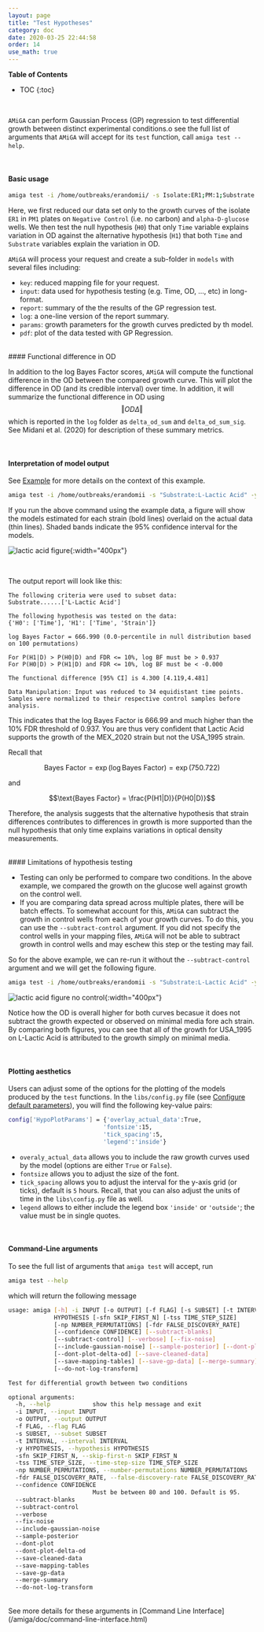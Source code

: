 ```yaml
---
layout: page
title: "Test Hypotheses"
category: doc
date: 2020-03-25 22:44:58
order: 14
use_math: true
---
```

<!-- AMiGA is covered under the GPL-3 license -->
**Table of Contents**

* TOC
{:toc}
<br />

`AMiGA` can perform Gaussian Process (GP) regression to test differential growth between distinct experimental conditions.o see the full list of arguments that `AMiGA` will accept for its `test` function, call `amiga test --help`. 

<br/>

#### Basic usage

```bash
amiga test -i /home/outbreaks/erandomii/ -s Isolate:ER1;PM:1;Substrate:Negative Control,alpha-D-glucose -y H0:Time;H1:Time+Substrate -tss 10 --subtract-control
```

Here, we first reduced our data set only to the growth curves of the isolate `ER1` in `PM1` plates on `Negative Control` (i.e. no carbon) and `alpha-D-glucose` wells. We then test the null hypothesis (`H0`) that only `Time` variable explains variation in OD against the alternative hypothesis (`H1`) that both `Time` and `Substrate` variables explain the variation in OD.

`AMiGA` will process your request and create a sub-folder in `models` with several files including:

- `key`: reduced mapping file for your request.
- `input`: data used for hypothesis testing (e.g. Time, OD, ..., etc) in long-format.
- `report`: summary of the the results of the GP regression test.
- `log`: a one-line version of the report summary. 
- `params`: growth parameters for the growth curves predicted by th model.
- `pdf`: plot of the data tested with GP Regression.

<br/>
#### Functional difference in OD

In addition to the log Bayes Factor scores, `AMiGA` will compute the functional difference in the OD between the compared growth curve. This will plot the difference in OD (and its credible interval) over time. In addition, it will summarize the functional difference in OD using $$\Vert OD\Delta\Vert$$ which is reported in the `log` folder as `delta_od_sum` and `delta_od_sum_sig`. See Midani et al. (2020) for description of these summary metrics. 

<br/> 

#### Interpretation of model output

See [Example](/amiga/doc/example.html) for more details on the context of this example. 

```bash
amiga test -i /home/outbreaks/erandomii -s "Substrate:L-Lactic Acid" -y "H0:Time;H1:Time+Strain" -o "strain_difference_l_lactic_acid" -np 99 -tss 3 --verbose
```

If you run the above command using the example data, a figure will show the models estimated for each strain (bold lines) overlaid on the actual data (thin lines). Shaded bands indicate the 95% confidence interval for the models.

![lactic acid figure](../images/strain_difference_l_lactic_acid.png){:width="400px"}

<br />

The output report will look like this:

```
The following criteria were used to subset data:
Substrate......['L-Lactic Acid']

The following hypothesis was tested on the data:
{'H0': ['Time'], 'H1': ['Time', 'Strain']}

log Bayes Factor = 666.990 (0.0-percentile in null distribution based on 100 permutations)

For P(H1|D) > P(H0|D) and FDR <= 10%, log BF must be > 0.937
For P(H0|D) > P(H1|D) and FDR <= 10%, log BF must be < -0.000

The functional difference [95% CI] is 4.300 [4.119,4.481]

Data Manipulation: Input was reduced to 34 equidistant time points. Samples were normalized to their respective control samples before analysis.
```

This indicates that the log Bayes Factor is 666.99 and much higher than the 10% FDR threshold of 0.937. You are thus very confident that Lactic Acid supports the growth of the MEX_2020 strain but not the USA_1995 strain.

Recall that

$$\text{Bayes Factor} = \exp\left({\log \text{Bayes Factor}}\right) = \exp{(750.722)}$$

and

$$\text{Bayes Factor} = \frac{P(H1|D)}{P(H0|D)}$$

Therefore, the analysis suggests that the alternative hypothesis that strain differences contributes to differences in growth is more supported than the null hypothesis that only time explains variations in optical density measurements.

<br />
#### Limitations of hypothesis testing

- Testing can only be performed to compare two conditions. In the above example, we compared the growth on the glucose well against growth on the control well.
- If you are comparing data spread across multiple plates, there will be batch effects. To somewhat account for this, `AMiGA` can subtract the growth in control wells from each of your growth curves. To do this, you can use the `--subtract-control` argument. If you did not specify the control wells in your mapping files, `AMiGA` will not be able to subtract growth in control wells and may eschew this step or the testing may fail. 

So for the above example, we can re-run it without the `--subtract-control` argument and we will get the following figure.  

```bash
amiga test -i /home/outbreaks/erandomii -s "Substrate:L-Lactic Acid" -y "H0:Time;H1:Time+Strain" -o "strain_difference_l_lactic_acid" -np 99 -tss 3 --verbose
```

![lactic acid figure no control](../images/strain_difference_l_lactic_acid_no_control.png){:width="400px"}

Notice how the OD is overall higher for both curves becasue it does not subtract the growth expected or observed on minimal media fore ach strain. By comparing both figures, you can see that all of the growth for USA_1995 on L-Lactic Acid is attributed to the growth simply on minimal media. 

<br/>

#### Plotting aesthetics

Users can adjust some of the options for the plotting of the models produced by the `test` functions. In the `libs/config.py` file (see [Configure default parameters](/amiga/doc/configuration.html)), you will find the following key-value pairs:

```bash
config['HypoPlotParams'] = {'overlay_actual_data':True,
                           'fontsize':15,
                           'tick_spacing':5,
                           'legend':'inside'}
```

- `overaly_actual_data` allows you to include the raw growth curves used by the model (options are either `True` or `False`).
- `fontsize` allows you to adjust the size of the font. 
- `tick_spacing` allows you to adjust the interval for the y-axis grid (or ticks), default is `5` hours. Recall, that you can also adjust the units of time in the `libs\config.py` file as well.
- `legend` allows to either include the legend box ```'inside'``` or ```'outside'```; the value must be in single quotes. 

<br/>

#### Command-Line arguments

To see the full list of arguments that `amiga test` will accept, run

```bash
amiga test --help
```
which will return the following message

```bash
usage: amiga [-h] -i INPUT [-o OUTPUT] [-f FLAG] [-s SUBSET] [-t INTERVAL] -y
             HYPOTHESIS [-sfn SKIP_FIRST_N] [-tss TIME_STEP_SIZE]
             [-np NUMBER_PERMUTATIONS] [-fdr FALSE_DISCOVERY_RATE]
             [--confidence CONFIDENCE] [--subtract-blanks]
             [--subtract-control] [--verbose] [--fix-noise]
             [--include-gaussian-noise] [--sample-posterior] [--dont-plot]
             [--dont-plot-delta-od] [--save-cleaned-data]
             [--save-mapping-tables] [--save-gp-data] [--merge-summary]
             [--do-not-log-transform]

Test for differential growth between two conditions

optional arguments:
  -h, --help            show this help message and exit
  -i INPUT, --input INPUT
  -o OUTPUT, --output OUTPUT
  -f FLAG, --flag FLAG
  -s SUBSET, --subset SUBSET
  -t INTERVAL, --interval INTERVAL
  -y HYPOTHESIS, --hypothesis HYPOTHESIS
  -sfn SKIP_FIRST_N, --skip-first-n SKIP_FIRST_N
  -tss TIME_STEP_SIZE, --time-step-size TIME_STEP_SIZE
  -np NUMBER_PERMUTATIONS, --number-permutations NUMBER_PERMUTATIONS
  -fdr FALSE_DISCOVERY_RATE, --false-discovery-rate FALSE_DISCOVERY_RATE
  --confidence CONFIDENCE
                        Must be between 80 and 100. Default is 95.
  --subtract-blanks
  --subtract-control
  --verbose
  --fix-noise
  --include-gaussian-noise
  --sample-posterior
  --dont-plot
  --dont-plot-delta-od
  --save-cleaned-data
  --save-mapping-tables
  --save-gp-data
  --merge-summary
  --do-not-log-transform
```

<br/>
See more details for these arguments in [Command Line Interface](/amiga/doc/command-line-interface.html)

